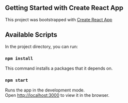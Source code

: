 ## Getting Started with Create React App

This project was bootstrapped with [Create React App](https://github.com/facebook/create-react-app)

## Available Scripts

In the project directory, you can run:

### `npm install`

This command installs a packages that it depends on.

### `npm start`

Runs the app in the development mode.\
Open [http://localhost:3000](http://localhost:3000) to view it in the browser.
